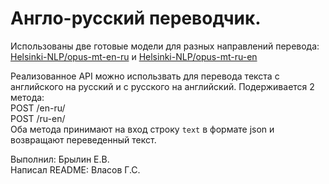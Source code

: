 # Англо-русский переводчик.

Использованы две готовые модели для разных направлений перевода:
[Helsinki-NLP/opus-mt-en-ru](https://huggingface.co/Helsinki-NLP/opus-mt-en-ru)
и [Helsinki-NLP/opus-mt-ru-en](https://huggingface.co/Helsinki-NLP/opus-mt-ru-en)

Реализованное API можно использвать для перевода текста с английского на русский и с русского на английский. Подерживается 2 метода:<br>
POST /en-ru/<br>
POST /ru-en/<br>
Оба метода принимают на вход строку `text` в формате json и возвращают переведенный текст.

Выполнил: Брылин Е.В.<br>
Написал README: Власов Г.С.

